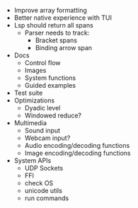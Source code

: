 - Improve array formatting
- Better native experience with TUI
- Lsp should return all spans
  - Parser needs to track:
    - Bracket spans
    - Binding arrow span
- Docs
  - Control flow
  - Images
  - System functions
  - Guided examples
- Test suite
- Optimizations
  - Dyadic level
  - Windowed reduce?
- Multimedia
  - Sound input
  - Webcam input?
  - Audio encoding/decoding functions
  - Image encoding/decoding functions
- System APIs
  - UDP Sockets
  - FFI
  - check OS
  - unicode utils
  - run commands